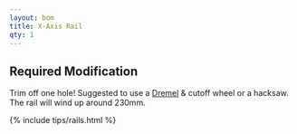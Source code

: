 ```yaml
---
layout: bom
title: X-Axis Rail
qty: 1
---
```


## Required Modification

Trim off one hole! Suggested to use a [Dremel](https://www.amazon.com/dp/B0D2D28FSV?&tag=lemontron-20) & cutoff wheel or
a hacksaw. The rail will wind up around 230mm.

{% include tips/rails.html %}
